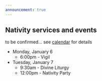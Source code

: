 ```yaml
---
announcement: true
---
```


## Nativity services and events

to be confirmed... see [calendar](/calendar/) for details

- Monday, January 6
  - 6:00pm - Vigil
- Tuesday, January 7
  - 9:30am - Divine Liturgy
  - 12:00pm - Nativity Party
